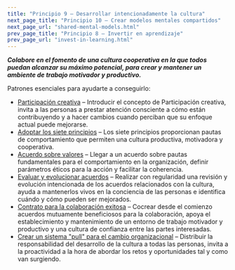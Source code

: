 ```yaml
---
title: "Principio 9 – Desarrollar intencionadamente la cultura"
next_page_title: "Principio 10 – Crear modelos mentales compartidos"
next_page_url: "shared-mental-models.html"
prev_page_title: "Principio 8 – Invertir en aprendizaje"
prev_page_url: "invest-in-learning.html"
---
```




**_Colabore en el fomento de una cultura cooperativa en la que todos puedan alcanzar su máximo potencial, para crear y mantener un ambiente de trabajo motivador y productivo._**

Patrones esenciales para ayudarte a conseguirlo:

-   [Participación creativa](artful-participation.html) – Introducir el concepto de Participación creativa, invita a las personas a prestar atención consciente a cómo están contribuyendo y a hacer cambios cuando perciban que su enfoque actual puede mejorarse.
-   [Adoptar los siete principios](adopt-the-seven-principles.html) – Los siete principios proporcionan pautas de comportamiento que permiten una cultura productiva, motivadora y cooperativa.
-   [Acuerdo sobre valores](agree-on-values.html) – Llegar a un acuerdo sobre pautas fundamentales para el comportamiento en la organización, definir parámetros éticos para la acción y facilitar la coherencia.
-   [Evaluar y evolucionar acuerdos](evaluate-and-evolve-agreements.html) – Realizar con regularidad una revisión y evolución intencionada de los acuerdos relacionados con la cultura, ayuda a mantenerlos vivos en la conciencia de las personas e identifica cuándo y cómo pueden ser mejorados.
-   [Contrato para la colaboración exitosa](contract-for-successful-collaboration.html) – Cocrear desde el comienzo acuerdos mutuamente beneficiosos para la colaboración, apoya el establecimiento y mantenimiento de un entorno de trabajo motivador y productivo y una cultura de confianza entre las partes interesadas.
-   [Crear un sistema "pull" para el cambio organizacional](create-a-pull-system-for-organizational-change.html) – Distribuir la responsabilidad del desarrollo de la cultura a todas las personas, invita a la proactividad a la hora de abordar los retos y oportunidades tal y como van surgiendo.
